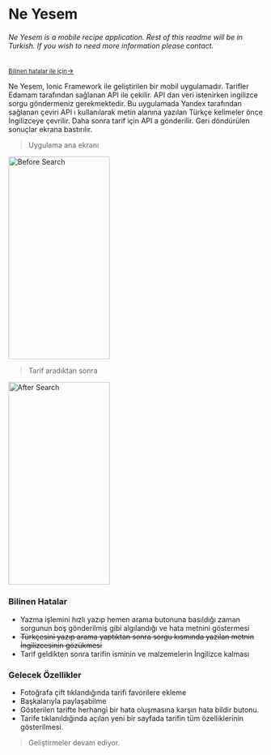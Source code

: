 # Ne Yesem

###### Ne Yesem is a mobile recipe application. Rest of this readme will be in Turkish. If you wish to need more information please contact.

[<small>Bilinen hatalar ile için</small>->](#bilinen-hatalar)

Ne Yesem, Ionic Framework ile geliştirilen bir mobil uygulamadır. Tarifler Edamam tarafından sağlanan API ile çekilir. API dan veri istenirken ingilizce sorgu göndermeniz gerekmektedir. Bu uygulamada Yandex tarafından sağlanan çeviri API ı kullanılarak metin alanına yazılan Türkçe kelimeler önce İngilizceye çevrilir. Daha sonra tarif için API a gönderilir. Geri döndürülen sonuçlar ekrana bastırılır. 

> Uygulama ana ekranı

<img src="https://kaanerdogan.com.tr/ne-yesem/assets/img/before-search.jpg" alt="Before Search" width="200" height="400">

>Tarif aradıktan sonra

<img src="https://kaanerdogan.com.tr/ne-yesem/assets/img/after-search.jpg" alt="After Search" width="200" height="400">

### Bilinen Hatalar

- Yazma işlemini hızlı yazıp hemen arama butonuna basıldığı zaman sorgunun boş gönderilmiş gibi algılandığı ve hata metnini göstermesi
- ~~Türkçesini yazıp arama yaptıktan sonra sorgu kısmında yazılan metnin İngilizcesinin gözükmesi~~
- Tarif geldikten sonra tarifin isminin ve malzemelerin İngilizce kalması

### Gelecek Özellikler

- Fotoğrafa çift tıklandığında tarifi favorilere ekleme
- Başkalarıyla paylaşabilme
- Gösterilen tarifte herhangi bir hata oluşmasına karşın hata bildir butonu.
- Tarife tıklanıldığında açılan yeni bir sayfada tarifin tüm özelliklerinin gösterilmesi.

> Geliştirmeler devam ediyor.